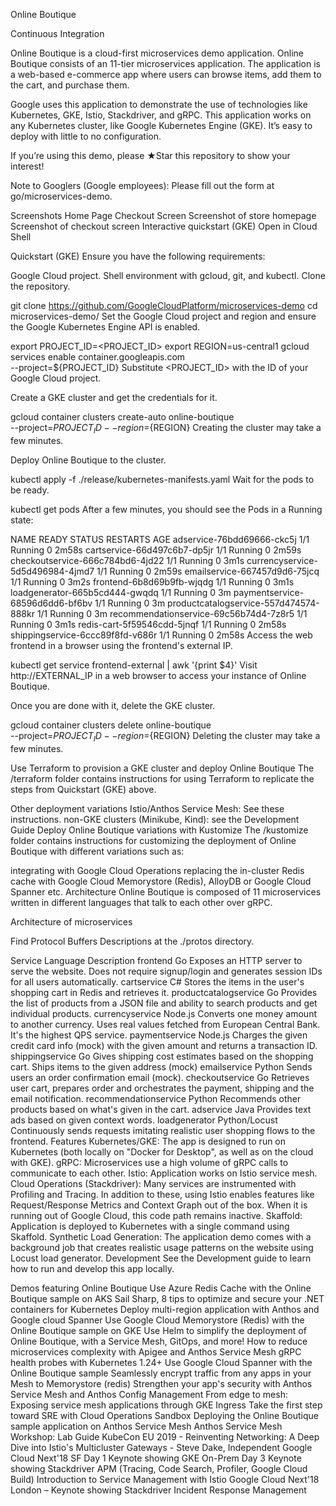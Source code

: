 Online Boutique

Continuous Integration

Online Boutique is a cloud-first microservices demo application. Online Boutique consists of an 11-tier microservices application. The application is a web-based e-commerce app where users can browse items, add them to the cart, and purchase them.

Google uses this application to demonstrate the use of technologies like Kubernetes, GKE, Istio, Stackdriver, and gRPC. This application works on any Kubernetes cluster, like Google Kubernetes Engine (GKE). It’s easy to deploy with little to no configuration.

If you’re using this demo, please ★Star this repository to show your interest!

Note to Googlers (Google employees): Please fill out the form at go/microservices-demo.

Screenshots
Home Page	Checkout Screen
Screenshot of store homepage	Screenshot of checkout screen
Interactive quickstart (GKE)
Open in Cloud Shell

Quickstart (GKE)
Ensure you have the following requirements:

Google Cloud project.
Shell environment with gcloud, git, and kubectl.
Clone the repository.

git clone https://github.com/GoogleCloudPlatform/microservices-demo
cd microservices-demo/
Set the Google Cloud project and region and ensure the Google Kubernetes Engine API is enabled.

export PROJECT_ID=<PROJECT_ID>
export REGION=us-central1
gcloud services enable container.googleapis.com \
  --project=${PROJECT_ID}
Substitute <PROJECT_ID> with the ID of your Google Cloud project.

Create a GKE cluster and get the credentials for it.

gcloud container clusters create-auto online-boutique \
  --project=${PROJECT_ID} --region=${REGION}
Creating the cluster may take a few minutes.

Deploy Online Boutique to the cluster.

kubectl apply -f ./release/kubernetes-manifests.yaml
Wait for the pods to be ready.

kubectl get pods
After a few minutes, you should see the Pods in a Running state:

NAME                                     READY   STATUS    RESTARTS   AGE
adservice-76bdd69666-ckc5j               1/1     Running   0          2m58s
cartservice-66d497c6b7-dp5jr             1/1     Running   0          2m59s
checkoutservice-666c784bd6-4jd22         1/1     Running   0          3m1s
currencyservice-5d5d496984-4jmd7         1/1     Running   0          2m59s
emailservice-667457d9d6-75jcq            1/1     Running   0          3m2s
frontend-6b8d69b9fb-wjqdg                1/1     Running   0          3m1s
loadgenerator-665b5cd444-gwqdq           1/1     Running   0          3m
paymentservice-68596d6dd6-bf6bv          1/1     Running   0          3m
productcatalogservice-557d474574-888kr   1/1     Running   0          3m
recommendationservice-69c56b74d4-7z8r5   1/1     Running   0          3m1s
redis-cart-5f59546cdd-5jnqf              1/1     Running   0          2m58s
shippingservice-6ccc89f8fd-v686r         1/1     Running   0          2m58s
Access the web frontend in a browser using the frontend's external IP.

kubectl get service frontend-external | awk '{print $4}'
Visit http://EXTERNAL_IP in a web browser to access your instance of Online Boutique.

Once you are done with it, delete the GKE cluster.

gcloud container clusters delete online-boutique \
  --project=${PROJECT_ID} --region=${REGION}
Deleting the cluster may take a few minutes.

Use Terraform to provision a GKE cluster and deploy Online Boutique
The /terraform folder contains instructions for using Terraform to replicate the steps from Quickstart (GKE) above.

Other deployment variations
Istio/Anthos Service Mesh: See these instructions.
non-GKE clusters (Minikube, Kind): see the Development Guide
Deploy Online Boutique variations with Kustomize
The /kustomize folder contains instructions for customizing the deployment of Online Boutique with different variations such as:

integrating with Google Cloud Operations
replacing the in-cluster Redis cache with Google Cloud Memorystore (Redis), AlloyDB or Google Cloud Spanner
etc.
Architecture
Online Boutique is composed of 11 microservices written in different languages that talk to each other over gRPC.

Architecture of microservices

Find Protocol Buffers Descriptions at the ./protos directory.

Service	Language	Description
frontend	Go	Exposes an HTTP server to serve the website. Does not require signup/login and generates session IDs for all users automatically.
cartservice	C#	Stores the items in the user's shopping cart in Redis and retrieves it.
productcatalogservice	Go	Provides the list of products from a JSON file and ability to search products and get individual products.
currencyservice	Node.js	Converts one money amount to another currency. Uses real values fetched from European Central Bank. It's the highest QPS service.
paymentservice	Node.js	Charges the given credit card info (mock) with the given amount and returns a transaction ID.
shippingservice	Go	Gives shipping cost estimates based on the shopping cart. Ships items to the given address (mock)
emailservice	Python	Sends users an order confirmation email (mock).
checkoutservice	Go	Retrieves user cart, prepares order and orchestrates the payment, shipping and the email notification.
recommendationservice	Python	Recommends other products based on what's given in the cart.
adservice	Java	Provides text ads based on given context words.
loadgenerator	Python/Locust	Continuously sends requests imitating realistic user shopping flows to the frontend.
Features
Kubernetes/GKE: The app is designed to run on Kubernetes (both locally on "Docker for Desktop", as well as on the cloud with GKE).
gRPC: Microservices use a high volume of gRPC calls to communicate to each other.
Istio: Application works on Istio service mesh.
Cloud Operations (Stackdriver): Many services are instrumented with Profiling and Tracing. In addition to these, using Istio enables features like Request/Response Metrics and Context Graph out of the box. When it is running out of Google Cloud, this code path remains inactive.
Skaffold: Application is deployed to Kubernetes with a single command using Skaffold.
Synthetic Load Generation: The application demo comes with a background job that creates realistic usage patterns on the website using Locust load generator.
Development
See the Development guide to learn how to run and develop this app locally.

Demos featuring Online Boutique
Use Azure Redis Cache with the Online Boutique sample on AKS
Sail Sharp, 8 tips to optimize and secure your .NET containers for Kubernetes
Deploy multi-region application with Anthos and Google cloud Spanner
Use Google Cloud Memorystore (Redis) with the Online Boutique sample on GKE
Use Helm to simplify the deployment of Online Boutique, with a Service Mesh, GitOps, and more!
How to reduce microservices complexity with Apigee and Anthos Service Mesh
gRPC health probes with Kubernetes 1.24+
Use Google Cloud Spanner with the Online Boutique sample
Seamlessly encrypt traffic from any apps in your Mesh to Memorystore (redis)
Strengthen your app's security with Anthos Service Mesh and Anthos Config Management
From edge to mesh: Exposing service mesh applications through GKE Ingress
Take the first step toward SRE with Cloud Operations Sandbox
Deploying the Online Boutique sample application on Anthos Service Mesh
Anthos Service Mesh Workshop: Lab Guide
KubeCon EU 2019 - Reinventing Networking: A Deep Dive into Istio's Multicluster Gateways - Steve Dake, Independent
Google Cloud Next'18 SF
Day 1 Keynote showing GKE On-Prem
Day 3 Keynote showing Stackdriver APM (Tracing, Code Search, Profiler, Google Cloud Build)
Introduction to Service Management with Istio
Google Cloud Next'18 London – Keynote showing Stackdriver Incident Response Management
